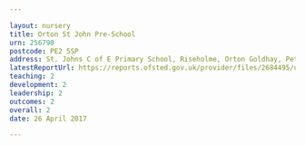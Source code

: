 ```yaml
---

layout: nursery
title: Orton St John Pre-School
urn: 256798
postcode: PE2 5SP
address: St. Johns C of E Primary School, Riseholme, Orton Goldhay, Peterborough, Cambs, PE2 5SP
latestReportUrl: https://reports.ofsted.gov.uk/provider/files/2684495/urn/256798.pdf
teaching: 2
development: 2
leadership: 2
outcomes: 2
overall: 2
date: 26 April 2017

---
```

